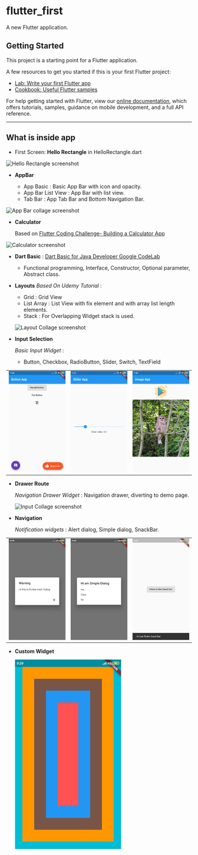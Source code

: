 # flutter_first

A new Flutter application.

## Getting Started

This project is a starting point for a Flutter application.

A few resources to get you started if this is your first Flutter project:

- [Lab: Write your first Flutter app](https://flutter.dev/docs/get-started/codelab)
- [Cookbook: Useful Flutter samples](https://flutter.dev/docs/cookbook)

For help getting started with Flutter, view our
[online documentation](https://flutter.dev/docs), which offers tutorials,
samples, guidance on mobile development, and a full API reference.

--------

## What is inside app

- First Screen: **Hello Rectangle** in HelloRectangle.dart

![Hello Rectangle screenshot](https://live.staticflickr.com/65535/48850379813_dbb5e86d41.jpg)

- **AppBar**

  * App Basic : Basic App Bar with icon and opacity.
  * App Bar List View : App Bar with list view.
  * Tab Bar : App Tab Bar and Bottom Navigation Bar.
 
![App Bar collage screenshot](https://live.staticflickr.com/65535/48851682977_6796d8aecb.jpg)

- **Calculator**

  Based on [Flutter Coding Challenge- Building a Calculator App](https://youtu.be/eVG5DkPF5x8)
  
![Calculator screenshot](https://live.staticflickr.com/65535/48850926372_66e528ae92.jpg)

- **Dart Basic** :
[Dart Basic for Java Developer Google CodeLab](https://codelabs.developers.google.com/codelabs/from-java-to-dart/index.html)

  * Functional programming, Interface, Constructor, Optional parameter, Abstract class.

- **Layouts**
 *Based On Udemy Tutorial* :

   * Grid : Grid View 
   * List Array : List View with fix element and with array list length elements.
   * Stack : For Overlapping Widget stack is used.
    
    ![Layout Collage screenshot](https://live.staticflickr.com/65535/48851683277_1816679913.jpg)
    
- **Input Selection**

   *Basic Input Widget* :
   
   * Button, Checkbox, RadioButton, Slider, Switch, TextField
   
<table>
  <tr>
    <td>
      <img src="screenshots/input_button.png" width=250 />
    </td>
    <td>
      <img src="screenshots/input_slider.png" width=250 />
    </td>
    <td>
      <img src="screenshots/input_image.png" width=250 />
    </td>
  </tr>
</table>
   
<!--   ![Input Collage screenshot](https://live.staticflickr.com/65535/48851136683_a6cff14547.jpg)-->
    
- **Drawer Route**

   *Navigation Drawer Widget* : Navigation drawer, diverting to demo page.
   
    ![Input Collage screenshot](https://live.staticflickr.com/65535/48851683107_9784f4ce32.jpg)
    
- **Navigation**

  *Notification widgets* : Alert dialog, Simple dialog, SnackBar.
<table>
  <tr>
    <td>
      <img src="screenshots/notification_alert_dialog.png" width=300 />
    </td>
    <td>
      <img src="screenshots/notification_simple_dialog.png" width=300 />
    </td>
    <td>
      <img src="screenshots/notification_snack_bar.png" width=300 />
    </td>
  </tr>
</table>

- **Custom Widget**

   ![Custom Widget screenshot](screenshots/widget_custom.png)


